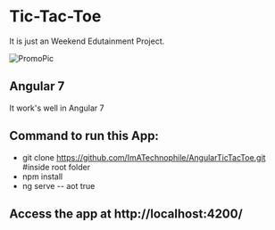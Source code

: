 # Tic-Tac-Toe

It is just an Weekend Edutainment Project. 

![PromoPic](https://user-images.githubusercontent.com/35361302/84090289-fb43a580-aa0e-11ea-9976-2ad3502ed507.JPG)

## Angular 7

It work's well in Angular 7

## Command to run this App:
* git clone https://github.com/ImATechnophile/AngularTicTacToe.git
#inside root folder
* npm install
* ng serve -- aot true

## Access the app at http://localhost:4200/
